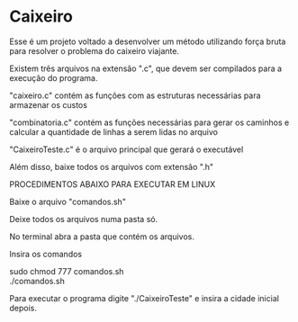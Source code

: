 # Caixeiro

Esse é um projeto voltado a desenvolver um método utilizando força bruta para resolver o problema do caixeiro viajante.

Existem três arquivos na extensão ".c", que devem ser compilados para a execução do programa.

"caixeiro.c" contém as funções com as estruturas necessárias para armazenar os custos

"combinatoria.c" contém as funções necessárias para gerar os caminhos e calcular a quantidade de linhas a serem lidas no arquivo

"CaixeiroTeste.c" é o arquivo principal que gerará o executável

Além disso, baixe todos os arquivos com extensão ".h"

PROCEDIMENTOS ABAIXO PARA EXECUTAR EM LINUX

Baixe o arquivo "comandos.sh"

Deixe todos os arquivos numa pasta só.

No terminal abra a pasta que contém os arquivos.

Insira os comandos

sudo chmod 777 comandos.sh   
./comandos.sh
    
Para executar o programa digite "./CaixeiroTeste" e insira a cidade inicial depois.
